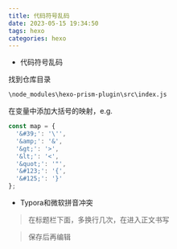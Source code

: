 ```yaml
---
title: 代码符号乱码
date: 2023-05-15 19:34:50
tags: hexo
categories: hexo
---
```






* 代码符号乱码

找到仓库目录

``` cmd
\node_modules\hexo-prism-plugin\src\index.js
```

在变量中添加大括号的映射，e.g.

``` js
const map = {
  '&#39;': '\'',
  '&amp;': '&',
  '&gt;': '>',
  '&lt;': '<',
  '&quot;': '"',
  '&#123;': '{',
  '&#125;': '}'
};
```

* Typora和微软拼音冲突

> 在标题栏下面，多换行几次，在进入正文书写

> 保存后再编辑



